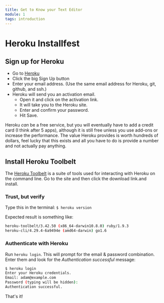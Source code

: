 ```yaml
---
title: Get to Know your Text Editor
module: 1
tags: introduction
---
```


# Heroku Installfest

## Sign up for Heroku
* Go to [Heroku](http://heroku.com)
* Click the big Sign Up button
* Enter your email address. (Use the same email address for Heroku, git, github, and ssh.)
* Heroku will send you an activation email.
  * Open it and click on the activation link.
  * It will take you to the Heroku site.
  * Enter and confirm your password.
  * Hit Save.

Heroku *can* be a free service, but you will eventually have to add a credit card (I think after 5 apps), although it is still free unless you use add-ons or increase the performance. The value Heroku provides is worth hundreds of dollars, feel lucky that this exists and all you have to do is provide a number and not actually pay anything.

## Install Heroku Toolbelt
The [Heroku Toolbelt](https://toolbelt.heroku.com/) is a suite of tools used for interacting with Heroku on the command line. Go to the site and then click the download link.and install.

### Trust, but verify
Type this in the terminal: `$ heroku version`

Expected result is something like:
```bash
heroku-toolbelt/3.42.50 (x86_64-darwin10.8.0) ruby/1.9.3
heroku-cli/4.29.4-6a9494e (amd64-darwin) go1.6
```
### Authenticate with Heroku
Run `heroku login`. This will prompt for the email & password combination. Enter them and look for the _Authentication successful_ message:

```bash
$ heroku login
Enter your Heroku credentials.
Email: adam@example.com
Password (typing will be hidden):
Authentication successful.
```

That's it!
